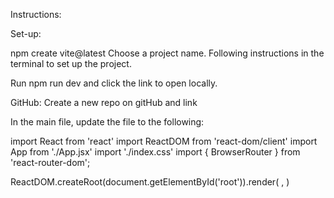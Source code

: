 Instructions:

Set-up:

npm create vite@latest 
Choose a project name.
Following instructions in the terminal to set up the project. 

Run npm run dev and click the link to open locally.


GitHub:
Create a new repo on gitHub and link



In the main file, update the file to the following: 

import React from 'react'
import ReactDOM from 'react-dom/client'
import App from './App.jsx'
import './index.css'
import { BrowserRouter } from 'react-router-dom';

ReactDOM.createRoot(document.getElementById('root')).render(
  <BrowserRouter>
    <App />
  </BrowserRouter>,
)
